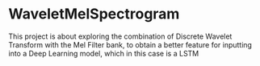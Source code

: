 # WaveletMelSpectrogram
 This project is about exploring the combination of Discrete Wavelet Transform with the Mel Filter bank, to obtain a better feature for inputting into a Deep Learning model, which in this case is a LSTM
